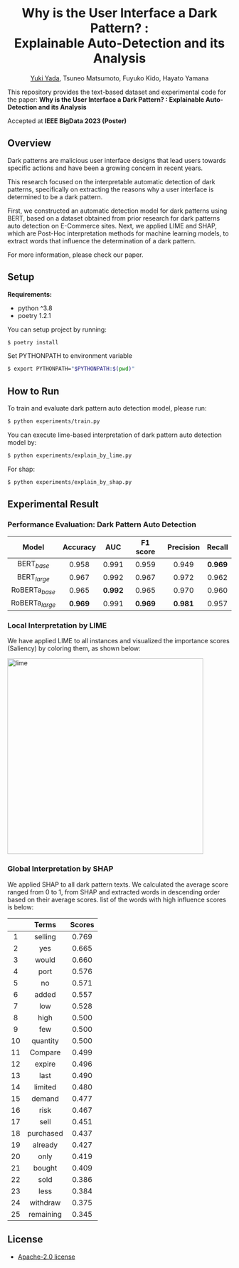 <div align="center">

# Why is the User Interface a Dark Pattern? : <br /> Explainable Auto-Detection and its Analysis


[Yuki Yada](https://www.yyada.jp/), Tsuneo Matsumoto, Fuyuko Kido, Hayato Yamana

</div>

This repository provides the text-based dataset and experimental code for the paper: **Why is the User Interface a Dark Pattern? : Explainable Auto-Detection and its Analysis**

Accepted at **IEEE BigData 2023 (Poster)**

## Overview

Dark patterns are malicious user interface designs that lead users towards specific actions and have been a growing concern in recent years.

This research focused on the interpretable automatic detection of dark patterns, specifically on extracting the reasons why a user interface is determined to be a dark pattern.

First, we constructed an automatic detection model for dark patterns using BERT, based on a dataset obtained from prior research for dark patterns auto detection on E-Commerce sites. Next, we applied LIME and SHAP, which are Post-Hoc interpretation methods for machine learning models, to extract words that influence the determination of a dark pattern.

For more information, please check our paper. <!-- TODO: URL -->

## Setup

**Requirements:**

- python ^3.8
- poetry 1.2.1

You can setup project by running:

```bash
$ poetry install
```

Set PYTHONPATH to environment variable

```bash
$ export PYTHONPATH="$PYTHONPATH:$(pwd)"
```

## How to Run

To train and evaluate dark pattern auto detection model, please run:

```bash
$ python experiments/train.py
```

You can execute lime-based interpretation of dark pattern auto detection model by:

```bash
$ python experiments/explain_by_lime.py
```

For shap:

```bash
$ python experiments/explain_by_shap.py
```

## Experimental Result

### Performance Evaluation: Dark Pattern Auto Detection

|          Model           |     Accuracy     |       AUC        |     F1 score     |    Precision     |      Recall      |
| :----------------------: | :--------------: | :--------------: | :--------------: | :--------------: | :--------------: |
|   $\text{BERT}_{base}$   |      0.958       |      0.991       |      0.959       |      0.949       | $\mathbf{0.969}$ |
|  $\text{BERT}_{large}$   |      0.967       |      0.992       |      0.967       |      0.972       |      0.962       |
| $\text{RoBERTa}_{base}$  |      0.965       | $\mathbf{0.992}$ |      0.965       |      0.970       |      0.960       |
| $\text{RoBERTa}_{large}$ | $\mathbf{0.969}$ |      0.991       | $\mathbf{0.969}$ | $\mathbf{0.981}$ |      0.957       |

### Local Interpretation by LIME

We have applied LIME to all instances and visualized the importance scores (Saliency) by coloring them, as shown below:

<img width="440" alt="lime" src="https://github.com/yamanalab/why-darkpattern/assets/57289763/0f1427ee-b589-45a0-b1f1-69b5ad1287cc">

### Global Interpretation by SHAP

We applied SHAP to all dark pattern texts. We calculated the average score ranged from 0 to 1, from SHAP and extracted words in descending order based on their average scores. list of the words with high influence scores is below:

|     |       Terms        | Scores |
| :-: | :----------------: | :----: |
|  1  |  $\text{selling}$  | 0.769  |
|  2  |    $\text{yes}$    | 0.665  |
|  3  |   $\text{would}$   | 0.660  |
|  4  |   $\text{port}$    | 0.576  |
|  5  |    $\text{no}$     | 0.571  |
|  6  |   $\text{added}$   | 0.557  |
|  7  |    $\text{low}$    | 0.528  |
|  8  |   $\text{high}$    | 0.500  |
|  9  |    $\text{few}$    | 0.500  |
| 10  | $\text{quantity}$  | 0.500  |
| 11  |  $\text{Compare}$  | 0.499  |
| 12  |  $\text{expire}$   | 0.496  |
| 13  |   $\text{last}$    | 0.490  |
| 14  |  $\text{limited}$  | 0.480  |
| 15  |  $\text{demand}$   | 0.477  |
| 16  |   $\text{risk}$    | 0.467  |
| 17  |   $\text{sell}$    | 0.451  |
| 18  | $\text{purchased}$ | 0.437  |
| 19  |  $\text{already}$  | 0.427  |
| 20  |   $\text{only}$    | 0.419  |
| 21  |  $\text{bought}$   | 0.409  |
| 22  |   $\text{sold}$    | 0.386  |
| 23  |   $\text{less}$    | 0.384  |
| 24  | $\text{withdraw}$  | 0.375  |
| 25  | $\text{remaining}$ | 0.345  |

## License

- [Apache-2.0 license](https://github.com/yamanalab/why-darkpattern?tab=Apache-2.0-1-ov-file#readme)
